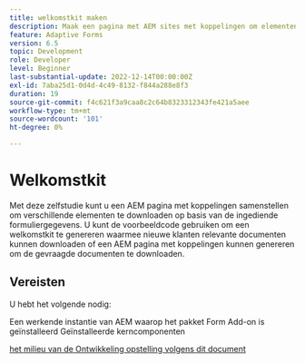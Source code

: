 ```yaml
---
title: welkomstkit maken
description: Maak een pagina met AEM sites met koppelingen om elementen te downloaden op basis van verzonden formuliergegevens.
feature: Adaptive Forms
version: 6.5
topic: Development
role: Developer
level: Beginner
last-substantial-update: 2022-12-14T00:00:00Z
exl-id: 7aba25d1-0d4d-4c49-8132-f844a288e8f3
duration: 19
source-git-commit: f4c621f3a9caa8c2c64b8323312343fe421a5aee
workflow-type: tm+mt
source-wordcount: '101'
ht-degree: 0%

---
```


# Welkomstkit

Met deze zelfstudie kunt u een AEM pagina met koppelingen samenstellen om verschillende elementen te downloaden op basis van de ingediende formuliergegevens. U kunt de voorbeeldcode gebruiken om een welkomstkit te genereren waarmee nieuwe klanten relevante documenten kunnen downloaden of een AEM pagina met koppelingen kunnen genereren om de gevraagde documenten te downloaden.

## Vereisten

U hebt het volgende nodig:

Een werkende instantie van AEM waarop het pakket Form Add-on is geïnstalleerd
Geïnstalleerde kerncomponenten

[ het milieu van de Ontwikkeling opstelling volgens dit document ](https://experienceleague.adobe.com/docs/experience-manager-learn/forms/creating-your-first-osgi-bundle/create-your-first-osgi-bundle.html)
